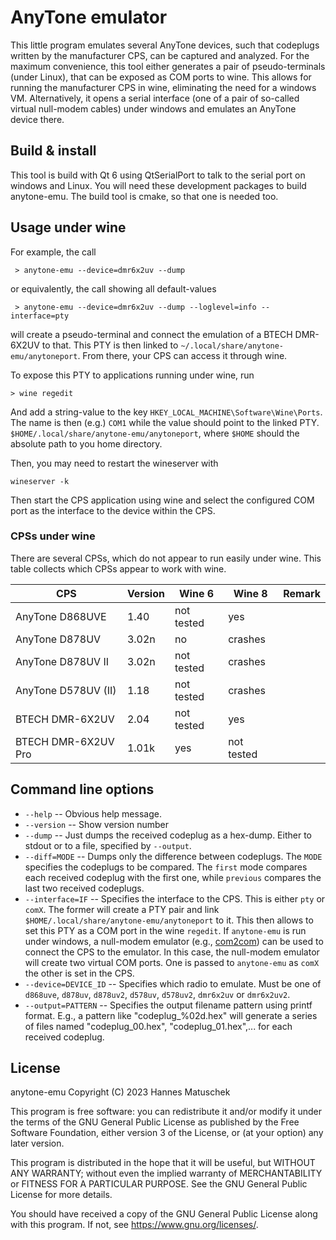# AnyTone emulator

This little program emulates several AnyTone devices, such that codeplugs written by the 
manufacturer CPS, can be captured and analyzed. For the maximum convenience, this tool either 
generates a pair of pseudo-terminals (under Linux), that can be exposed as COM ports to wine. This 
allows for running the manufacturer CPS in wine, eliminating the need for a windows VM. 
Alternatively, it opens a serial interface (one of a pair of so-called virtual null-modem cables) 
under windows and emulates an AnyTone device there. 


## Build & install
This tool is build with Qt 6 using QtSerialPort to talk to the serial port on windows and Linux. You 
will need these development packages to build anytone-emu. The build tool is cmake, so that one is 
needed too.

## Usage under wine

For example, the call 
```
 > anytone-emu --device=dmr6x2uv --dump 
```
or equivalently, the call showing all default-values
```
 > anytone-emu --device=dmr6x2uv --dump --loglevel=info --interface=pty
```
will create a pseudo-terminal and connect the emulation of a BTECH DMR-6X2UV to that. This PTY is 
then linked to `~/.local/share/anytone-emu/anytoneport`. From there, your CPS can access it through
wine.

To expose this PTY to applications running under wine, run
```
> wine regedit
```
And add a string-value to the key `HKEY_LOCAL_MACHINE\Software\Wine\Ports`. The name is then (e.g.)
`COM1` while the value should point to the linked PTY. `$HOME/.local/share/anytone-emu/anytoneport`,
where `$HOME` should the absolute path to you home directory.

Then, you may need to restart the wineserver with 
```
wineserver -k
```

Then start the CPS application using wine and select the configured COM port as the interface to 
the device within the CPS.

### CPSs under wine
There are several CPSs, which do not appear to run easily under wine. This table collects which 
CPSs appear to work with wine.

 | CPS                  | Version | Wine 6     | Wine 8     | Remark                           |
 | ---------------------| ------- | ---------- | ---------- | -------------------------------- |
 | AnyTone D868UVE      | 1.40    | not tested | yes        |                                  |
 | AnyTone D878UV       | 3.02n   | no         | crashes    |                                  |
 | AnyTone D878UV II    | 3.02n   | not tested | crashes    |                                  |
 | AnyTone D578UV (II)  | 1.18    | not tested | crashes    |                                  |
 | BTECH DMR-6X2UV      | 2.04    | not tested | yes        |                                  |
 | BTECH DMR-6X2UV Pro  | 1.01k   | yes        | not tested |                                  |


## Command line options
  - `--help` -- Obvious help message.
  - `--version` -- Show version number
  - `--dump` -- Just dumps the received codeplug as a hex-dump. Either to stdout or to a file, 
    specified by `--output`.
  - `--diff=MODE` -- Dumps only the difference between codeplugs. The `MODE` specifies the codeplugs 
    to be compared. The `first` mode compares each received codeplug with the first one, while 
    `previous` compares the last two received codeplugs.
  - `--interface=IF` -- Specifies the interface to the CPS. This is either `pty` or `comX`. The 
    former will create a PTY pair and link `$HOME/.local/share/anytone-emu/anytoneport` to it. This
    then allows to set this PTY as a COM port in the wine `regedit`. If `anytone-emu` is run under 
    windows, a null-modem emulator (e.g., [com2com](https://com0com.sourceforge.net/)) can be used
    to connect the CPS to the emulator. In this case, the null-modem emulator will create two 
    virtual COM ports. One is passed to `anytone-emu` as `comX` the other is set in the CPS.
  - `--device=DEVICE_ID` -- Specifies which radio to emulate. Must be one of `d868uve`, `d878uv`, 
    `d878uv2`, `d578uv`, `d578uv2`, `dmr6x2uv` or `dmr6x2uv2`.
  - `--output=PATTERN` -- Specifies the output filename pattern using printf format. E.g., a pattern
    like "codeplug_%02d.hex" will generate a series of files named "codeplug_00.hex", 
    "codeplug_01.hex",... for each received codeplug.

    
## License
anytone-emu  Copyright (C) 2023  Hannes Matuschek

This program is free software: you can redistribute it and/or modify
it under the terms of the GNU General Public License as published by
the Free Software Foundation, either version 3 of the License, or
(at your option) any later version.

This program is distributed in the hope that it will be useful,
but WITHOUT ANY WARRANTY; without even the implied warranty of
MERCHANTABILITY or FITNESS FOR A PARTICULAR PURPOSE.  See the
GNU General Public License for more details.

You should have received a copy of the GNU General Public License
along with this program.  If not, see <https://www.gnu.org/licenses/>.
